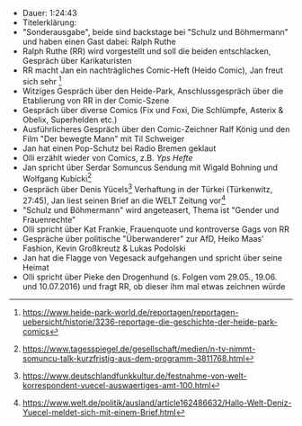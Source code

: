 - Dauer: 1:24:43
- Titelerklärung:
- "Sonderausgabe", beide sind backstage bei "Schulz und Böhmermann" und haben einen Gast dabei: Ralph Ruthe
- Ralph Ruthe (RR) wird vorgestellt und soll die beiden entschlacken, Gespräch über Karikaturisten
- RR macht Jan ein nachträgliches Comic-Heft (Heido Comic), Jan freut sich sehr [^1]
- Witziges Gespräch über den Heide-Park, Anschlussgespräch über die Etablierung von RR in der Comic-Szene
- Gespräch über diverse Comics (Fix und Foxi, Die Schlümpfe, Asterix & Obelix, Superhelden etc.)
- Ausführlicheres Gespräch über den Comic-Zeichner Ralf König und den Film "Der bewegte Mann" mit Til Schweiger
- Jan hat einen Pop-Schutz bei Radio Bremen geklaut
- Olli erzählt wieder von Comics, z.B. *Yps Hefte*
- Jan spricht über Serdar Somuncus Sendung mit Wigald Bohning und Wolfgang Kubicki[^2]
- Gespräch über Denis Yücels[^3] Verhaftung in der Türkei (Türkenwitz, 27:45), Jan liest seinen Brief an die WELT Zeitung vor[^4]
- "Schulz und Böhmermann" wird angeteasert, Thema ist "Gender und Frauenrechte"
- Olli spricht über Kat Frankie, Frauenquote und kontroverse Gags von RR
- Gespräche über politische "Überwanderer" zur AfD, Heiko Maas' Fashion, Kevin Großkreutz & Lukas Podolski
- Jan hat die Flagge von Vegesack aufgehangen und spricht über seine Heimat
- Olli spricht über Pieke den Drogenhund (s. Folgen vom 29.05., 19.06. und 10.07.2016) und fragt RR, ob dieser ihm mal etwas zeichnen würde


[^1]: https://www.heide-park-world.de/reportagen/reportagen-uebersicht/historie/3236-reportage-die-geschichte-der-heide-park-comics
[^2]: https://www.tagesspiegel.de/gesellschaft/medien/n-tv-nimmt-somuncu-talk-kurzfristig-aus-dem-programm-3811768.html
[^3]: https://www.deutschlandfunkkultur.de/festnahme-von-welt-korrespondent-yuecel-auswaertiges-amt-100.html
[^4]: https://www.welt.de/politik/ausland/article162486632/Hallo-Welt-Deniz-Yuecel-meldet-sich-mit-einem-Brief.html
